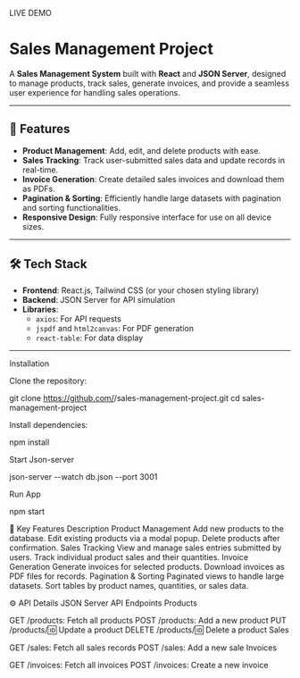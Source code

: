 LIVE DEMO

# Sales Management Project

A **Sales Management System** built with **React** and **JSON Server**, designed to manage products, track sales, generate invoices, and provide a seamless user experience for handling sales operations.

---

## 🚀 Features

- **Product Management**: Add, edit, and delete products with ease.
- **Sales Tracking**: Track user-submitted sales data and update records in real-time.
- **Invoice Generation**: Create detailed sales invoices and download them as PDFs.
- **Pagination & Sorting**: Efficiently handle large datasets with pagination and sorting functionalities.
- **Responsive Design**: Fully responsive interface for use on all device sizes.

---

## 🛠️ Tech Stack

- **Frontend**: React.js, Tailwind CSS (or your chosen styling library)
- **Backend**: JSON Server for API simulation
- **Libraries**:
  - `axios`: For API requests
  - `jspdf` and `html2canvas`: For PDF generation
  - `react-table`: For data display

---

Installation

Clone the repository:

git clone https://github.com/<your-username>/sales-management-project.git
cd sales-management-project


Install dependencies:

npm install

Start Json-server

json-server --watch db.json --port 3001


Run App

npm start


📄 Key Features Description
Product Management
Add new products to the database.
Edit existing products via a modal popup.
Delete products after confirmation.
Sales Tracking
View and manage sales entries submitted by users.
Track individual product sales and their quantities.
Invoice Generation
Generate invoices for selected products.
Download invoices as PDF files for records.
Pagination & Sorting
Paginated views to handle large datasets.
Sort tables by product names, quantities, or sales data.


⚙️ API Details
JSON Server API Endpoints
Products

GET /products: Fetch all products
POST /products: Add a new product
PUT /products/:id: Update a product
DELETE /products/:id: Delete a product
Sales

GET /sales: Fetch all sales records
POST /sales: Add a new sale
Invoices

GET /invoices: Fetch all invoices
POST /invoices: Create a new invoice


